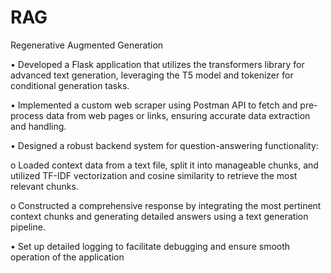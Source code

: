 # RAG
Regenerative Augmented Generation

•	Developed a Flask application that utilizes the transformers library for advanced text generation, leveraging the T5 model and tokenizer for conditional generation tasks.

•	Implemented a custom web scraper using Postman API to fetch and pre-process data from web pages or links, ensuring accurate data extraction and handling.

•	Designed a robust backend system for question-answering functionality:

o	Loaded context data from a text file, split it into manageable chunks, and utilized TF-IDF vectorization and cosine similarity to retrieve the most relevant chunks.

o	Constructed a comprehensive response by integrating the most pertinent context chunks and generating detailed answers using a text generation pipeline.


•	Set up detailed logging to facilitate debugging and ensure smooth operation of the application


